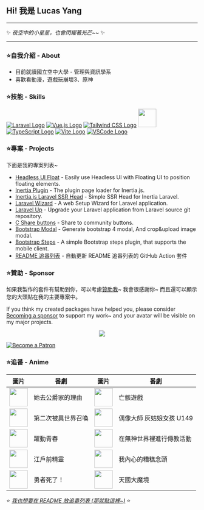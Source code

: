 ## Hi! 我是 Lucas Yang

---

✨ *夜空中的小星星，也會閃耀著光芒~~* ✨

---

### ⭐自我介紹 - About

* 目前就讀國立空中大學 - 管理與資訊學系
* 喜歡看動漫，遊戲玩崩壞3、原神

### ⭐技能 - Skills

[![Laravel Logo](https://skillicons.dev/icons?i=laravel&theme=light)](https://laravel.com/)
[![Vue.js Logo](https://skillicons.dev/icons?i=vue&theme=light)](https://vuejs.org/)
[![Tailwind CSS Logo](https://skillicons.dev/icons?i=tailwind&theme=light)](https://tailwindcss.com/)
<a href="https://inertiajs.com/"><img src="https://star-note-lucas.vercel.app/images/inertiajs-logo-rounded.svg" width="48" height="48"></a>
[![TypeScript Logo](https://skillicons.dev/icons?i=ts)](https://www.typescriptlang.org/)
[![Vite Logo](https://skillicons.dev/icons?i=vite&theme=light)](https://vitejs.dev/)
[![VSCode Logo](https://skillicons.dev/icons?i=vscode&theme=light)](https://code.visualstudio.com/)

### ⭐專案 - Projects

下面是我的專案列表~

* [Headless UI Float](https://github.com/ycs77/headlessui-float) - Easily use Headless UI with Floating UI to position floating elements.
* [Inertia Plugin](https://github.com/ycs77/inertia-plugin) - The plugin page loader for Inertia.js.
* [Inertia.js Laravel SSR Head](https://github.com/ycs77/inertia-laravel-ssr-head) - Simple SSR Head for Inertia Laravel.
* [Laravel Wizard](https://github.com/ycs77/laravel-wizard) - A web Setup Wizard for Laravel application.
* [Laravel Up](https://laravel-up.vercel.app/) - Upgrade your Laravel application from Laravel source git repository.
* [C Share buttons](https://github.com/ycs77/jquery-plugin-c-share) - Share to community buttons.
* [Bootstrap Modal](https://github.com/ycs77/jquery-plugin-bsModal) - Generate bootstrap 4 modal, And crop&upload image modal.
* [Bootstrap Steps](https://github.com/ycs77/bootstrap-steps) - A simple Bootstrap steps plugin, that supports the mobile client.
* [README 追番列表](https://github.com/ycs77/readme-anime-list) - 自動更新 README 追番列表的 GitHub Action 套件

### ⭐贊助 - Sponsor

如果我製作的套件有幫助到你，可以考慮[贊助我](https://www.patreon.com/ycs77)~ 我會很感謝你~ 而且還可以顯示您的大頭貼在我的主要專案中。

If you think my created packages have helped you, please consider [Becoming a sponsor](https://www.patreon.com/ycs77) to support my work~ and your avatar will be visible on my major projects.

<p align="center">
  <a href="https://www.patreon.com/ycs77">
    <img src="https://cdn.jsdelivr.net/gh/ycs77/static/sponsors.svg"/>
  </a>
</p>

<a href="https://www.patreon.com/ycs77">
  <img src="https://c5.patreon.com/external/logo/become_a_patron_button.png" alt="Become a Patron" />
</a>

<br />

### ⭐追番 - Anime

| 圖片 | 番劇 | 圖片 | 番劇 |
| --- | --- | --- | --- |
| [<img src="https://lain.bgm.tv/r/100/pic/cover/l/56/50/390712_QjcQp.jpg" width="48">](https://lain.bgm.tv/pic/cover/l/56/50/390712_QjcQp.jpg) | 她去公爵家的理由 | [<img src="https://lain.bgm.tv/r/100/pic/cover/l/67/45/408013_5Z5Q3.jpg" width="48">](https://lain.bgm.tv/pic/cover/l/67/45/408013_5Z5Q3.jpg) | 亡骸遊戲 |
| [<img src="https://lain.bgm.tv/r/100/pic/cover/l/28/eb/354421_qGTmM.jpg" width="48">](https://lain.bgm.tv/pic/cover/l/28/eb/354421_qGTmM.jpg) | 第二次被異世界召喚 | [<img src="https://lain.bgm.tv/r/100/pic/cover/l/58/c1/376703_g5559.jpg" width="48">](https://lain.bgm.tv/pic/cover/l/58/c1/376703_g5559.jpg) | 偶像大師 灰姑娘女孩 U149 |
| [<img src="https://lain.bgm.tv/r/100/pic/cover/l/63/4e/357961_RtPiz.jpg" width="48">](https://lain.bgm.tv/pic/cover/l/63/4e/357961_RtPiz.jpg) | 躍動青春 | [<img src="https://lain.bgm.tv/r/100/pic/cover/l/e5/59/377607_cy005.jpg" width="48">](https://lain.bgm.tv/pic/cover/l/e5/59/377607_cy005.jpg) | 在無神世界裡進行傳教活動 |
| [<img src="https://lain.bgm.tv/r/100/pic/cover/l/d7/ea/387803_nQONr.jpg" width="48">](https://lain.bgm.tv/pic/cover/l/d7/ea/387803_nQONr.jpg) | 江戶前精靈 | [<img src="https://lain.bgm.tv/r/100/pic/cover/l/01/ee/394260_kqQkM.jpg" width="48">](https://lain.bgm.tv/pic/cover/l/01/ee/394260_kqQkM.jpg) | 我內心的糟糕念頭 |
| [<img src="https://lain.bgm.tv/r/100/pic/cover/l/f4/3f/379639_2wRNn.jpg" width="48">](https://lain.bgm.tv/pic/cover/l/f4/3f/379639_2wRNn.jpg) | 勇者死了！ | [<img src="https://lain.bgm.tv/r/100/pic/cover/l/ba/c9/404804_1sTp8.jpg" width="48">](https://lain.bgm.tv/pic/cover/l/ba/c9/404804_1sTp8.jpg) | 天國大魔境 |

⭐ *[我也想要在 README 放追番列表 (那就點這裡~)](https://github.com/ycs77/readme-anime-list)* ⭐
